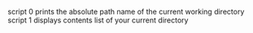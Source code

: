 script 0 prints the absolute path name of the current working directory
script 1 displays contents list of your current directory
